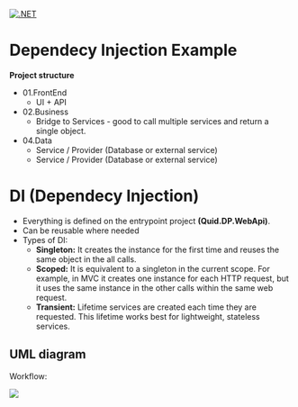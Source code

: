 [![.NET](https://github.com/xicopitz/DependecyInjection/actions/workflows/dotnet.yml/badge.svg)](https://github.com/xicopitz/DependecyInjection/actions/workflows/dotnet.yml)

# Dependecy Injection Example

**Project structure**
 - 01.FrontEnd
	 -  UI + API
 - 02.Business
	 - Bridge to Services - good to call multiple services and return a single object.
 - 04.Data
	 - Service / Provider (Database or external service)
	 - Service / Provider (Database or external service)

# DI (Dependecy Injection)

 - Everything is defined on the entrypoint project **(Quid.DP.WebApi)**.
 - Can be reusable where needed
 - Types of DI:
	 - **Singleton:** It creates the instance for the first time and reuses the same object in the all calls.
	 - **Scoped:** It is equivalent to a singleton in the current scope. For example, in MVC it creates one instance for each HTTP request, but it uses the same instance in the other calls within the same web request.
	 - **Transient:** Lifetime services are created each time they are requested. This lifetime works best for lightweight, stateless services.

## UML diagram

Workflow:

[![](https://mermaid.ink/img/pako:eNpljsEKwjAMhl8l5KToXqDIwDEPnhSmJ7tDXDMtbq20nVPUd7fixIM5hZ_v-5M7VlYxCqwb21dHcgFgk0sDcea77RImMF8vS5glSQrZKOu8Nuz9-ENk7zxJH3wVkFOgPXl-QL6rSdSUqCGBgt1FVwwrw-W_mDV2D0Wwjg5RXgxyrZufuOltiVNs2bWkVfz2_q6RGI7cskQRV0XuJFGaZ-S6czzNC6VjKcayxvMUqQu2uJkKRXAdf6Fc08FRO1DPF6zFV7Q)](https://mermaid.live/edit#pako:eNpljsEKwjAMhl8l5KToXqDIwDEPnhSmJ7tDXDMtbq20nVPUd7fixIM5hZ_v-5M7VlYxCqwb21dHcgFgk0sDcea77RImMF8vS5glSQrZKOu8Nuz9-ENk7zxJH3wVkFOgPXl-QL6rSdSUqCGBgt1FVwwrw-W_mDV2D0Wwjg5RXgxyrZufuOltiVNs2bWkVfz2_q6RGI7cskQRV0XuJFGaZ-S6czzNC6VjKcayxvMUqQu2uJkKRXAdf6Fc08FRO1DPF6zFV7Q)
